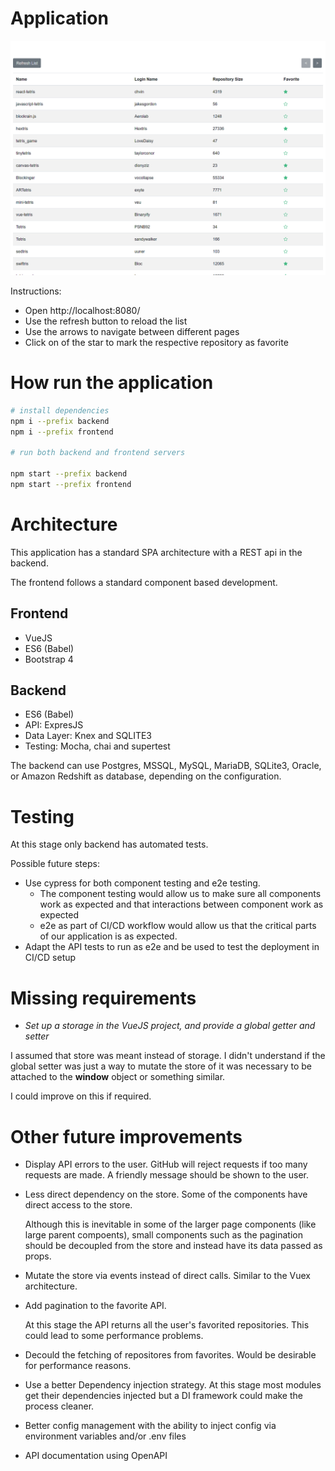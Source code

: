 
# Application

![Dashboard](docs/screenshot.png)

Instructions:
* Open http://localhost:8080/
* Use the refresh button to reload the list 
* Use the arrows to navigate between different pages
* Click on of the star to mark the respective repository as favorite

# How run the application 
```sh 
# install dependencies
npm i --prefix backend
npm i --prefix frontend

# run both backend and frontend servers

npm start --prefix backend
npm start --prefix frontend

```

# Architecture 

This application has a standard SPA architecture with a REST api in the backend.

The frontend follows a standard component based development. 

## Frontend 
* VueJS
* ES6 (Babel)
* Bootstrap 4

## Backend
* ES6 (Babel)
* API: ExpresJS
* Data Layer: Knex and SQLITE3
* Testing: Mocha, chai and supertest

The backend can use Postgres, MSSQL, MySQL, MariaDB, SQLite3, Oracle, or Amazon Redshift as database,
depending on the configuration.

# Testing 

At this stage only backend has automated tests.

Possible future steps:

* Use cypress for both component testing and e2e testing. 
  * The component testing would allow us to make sure all components work as expected and that interactions between component work as expected
  * e2e as part of CI/CD workflow would allow us that the critical parts of our application is as expected.
* Adapt the API tests to run as e2e and be used to test the deployment in CI/CD setup


# Missing requirements

* *Set up a storage in the VueJS project, and provide a global getter and setter*
 
 I assumed that store was meant instead of storage. 
 I didn't understand if the global setter was just a way to mutate the store of it was necessary to be 
 attached to the **window** object or something similar. 

 I could improve on this if required.

# Other future improvements 

* Display API errors to the user. GitHub will reject requests if too many requests are made.
  A friendly message should be shown to the user.

* Less direct dependency on the store. Some of the components have direct access to the store. 
  
  Although this is inevitable in some of the larger page components (like large parent compoents), small components such as the pagination should be decoupled from the store and instead have its data passed as props.

* Mutate the store via events instead of direct calls. Similar to the Vuex architecture.

* Add pagination to the favorite API. 
  
  At this stage the API returns all the user's favorited repositories. This could lead to some performance problems.
* Decould the fetching of repositores from favorites. Would be desirable for performance reasons. 

* Use a better Dependency injection strategy. At this stage most modules get their dependencies 
injected but a DI framework could make the process cleaner.

* Better config management with the ability to inject config via environment variables and/or .env files

* API documentation using OpenAPI 
 